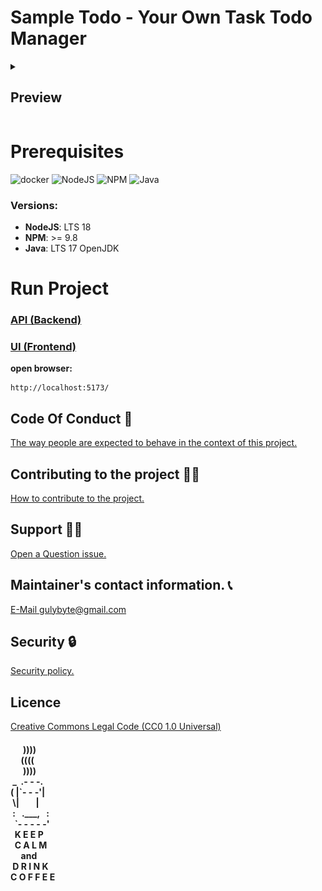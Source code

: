 # Sample Todo - Your Own Task Todo Manager
<details>
  <summary><h2>Preview</h2></summary>
  <img src="/static/img/preview.webp"/>
</details>

# Prerequisites
![docker](https://img.shields.io/badge/Docker-2496ED.svg?style=for-the-badge&logo=Docker&logoColor=white) ![NodeJS](https://img.shields.io/badge/node.js-6DA55F?style=for-the-badge&logo=node.js&logoColor=white) ![NPM](https://img.shields.io/badge/NPM-%23CB3837.svg?style=for-the-badge&logo=npm&logoColor=white) ![Java](https://img.shields.io/badge/java-%23ED8B00.svg?style=for-the-badge&logo=openjdk&logoColor=white)

### Versions:
 - **NodeJS**: LTS 18
 - **NPM**: >= 9.8
 - **Java**: LTS 17 OpenJDK

# Run Project
### [API (Backend)](/todo-api/README.md)
### [UI (Frontend)](/todo-ui/README.md)

**open browser:**
```
http://localhost:5173/
```

## Code Of Conduct 🤝
[The way people are expected to behave in the context of this project.](/CODE_OF_CONDUCT.md)

## Contributing to the project 👥💪
[How to contribute to the project.](/CONTRIBUTING.md)

## Support 💁‍♂️
[Open a Question issue.](https://github.com/gulybyte/sample-todo/issues/new/choose)

<!-- ## Changes in the project. 🔄
> [Explanatory history of the changes.(/LINK). >>in wiki githu<< -->

## Maintainer's contact information. 📞
[E-Mail gulybyte@gmail.com](mailto:gulybyte@gmail.com)

## Security 🔒
[Security policy.](https://github.com/gulybyte/sample-todo/security/policy)

## Licence
[Creative Commons Legal Code (CC0 1.0 Universal)](/LICENCE)

#### &nbsp;&nbsp;&nbsp;&nbsp;&nbsp;&nbsp;))))<br> &nbsp;&nbsp;&nbsp;&nbsp;&nbsp;((((<br> &nbsp;&nbsp;&nbsp;&nbsp;&nbsp;&nbsp;))))<br> &nbsp;_ &nbsp;.- - -.<br> (&nbsp;|&grave;- - -'|<br> &nbsp;\\|&nbsp;&nbsp;&nbsp;&nbsp;&nbsp;&nbsp;&nbsp;&nbsp;|<br> &nbsp;:&nbsp;&nbsp;&nbsp;.___,&nbsp;&nbsp;&nbsp;:<br> &nbsp;&nbsp;&grave;- - - - -'<br> &nbsp;&nbsp;K&nbsp;E&nbsp;E&nbsp;P<br> &nbsp;&nbsp;C&nbsp;A&nbsp;L&nbsp;M<br> &nbsp;&nbsp;&nbsp;&nbsp;&nbsp;and<br> &nbsp;D&nbsp;R&nbsp;I&nbsp;N&nbsp;K<br> C&nbsp;O&nbsp;F&nbsp;F&nbsp;E&nbsp;E

